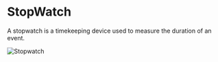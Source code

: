 # StopWatch
A stopwatch is a timekeeping device used to measure the duration of an event.

![Stopwatch](https://github.com/mt057/StopWatch/assets/82698555/df6985c6-19fe-420f-93f8-ca12f611c499)
